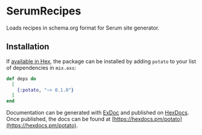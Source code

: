 # SerumRecipes

Loads recipes in schema.org format for Serum site generator.

## Installation

If [available in Hex](https://hex.pm/docs/publish), the package can be installed
by adding `potato` to your list of dependencies in `mix.exs`:

```elixir
def deps do
  [
    {:potato, "~> 0.1.0"}
  ]
end
```

Documentation can be generated with [ExDoc](https://github.com/elixir-lang/ex_doc)
and published on [HexDocs](https://hexdocs.pm). Once published, the docs can
be found at [https://hexdocs.pm/potato](https://hexdocs.pm/potato).

